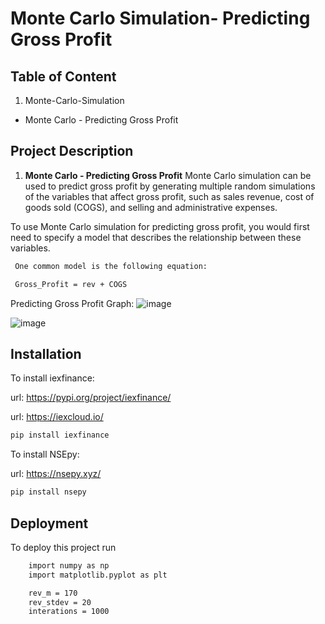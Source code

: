 
# Monte Carlo Simulation- Predicting Gross Profit





## Table of Content


1. Monte-Carlo-Simulation
  - Monte Carlo - Predicting Gross Profit

## Project Description

1. **Monte Carlo - Predicting Gross Profit**
Monte Carlo simulation can be used to predict gross profit by generating multiple random simulations of the variables that affect gross profit, such as sales revenue, cost of goods sold (COGS), and selling and administrative expenses.

To use Monte Carlo simulation for predicting gross profit, you would first need to specify a model that describes the relationship between these variables. 

```bash
 One common model is the following equation:

 Gross_Profit = rev + COGS

```

Predicting Gross Profit Graph:
![image](https://user-images.githubusercontent.com/128286364/231418245-391f1b84-812b-4c30-a536-5da6773b9c11.png)


![image](https://user-images.githubusercontent.com/128286364/231419531-3fec4b92-44e2-4de8-b6f7-b1e4f60defab.png)



## Installation

To install iexfinance:

url: <https://pypi.org/project/iexfinance/>

url: <https://iexcloud.io/>
```bash
pip install iexfinance
```
To install NSEpy:

url: <https://nsepy.xyz/>
```bash
pip install nsepy
```
## Deployment

To deploy this project run

```bash
    import numpy as np
    import matplotlib.pyplot as plt
```

```bash
    rev_m = 170
    rev_stdev = 20 
    interations = 1000
```
